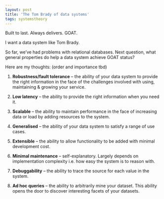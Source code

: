 ```yaml
---
layout: post
title: 'The Tom Brady of data systems'
tags: systemstheory
---
```


Built to last. Always delivers. GOAT. 

I want a data system like Tom Brady.

So far, we’ve had problems with relational databases. Next question, what general properties do help a data system achieve GOAT status?

Here are my thoughts: (order and importance tbd)

1) **Robustness/fault tolerance** – the ability of your data system to provide the right information in the face of the challenges involved with using, maintaining & growing your service.

2) **Low latency** – the ability to provide the right information when you need it. 

3) **Scalable** – the ability to maintain performance in the face of increasing data or load by adding resources to the system.

4) **Generalised** – the ability of your data system to satisfy a range of use cases.

5) **Extensible** – the ability to allow functionality to be added with minimal development cost.

6) **Minimal maintenance** – self-explanatory. Largely depends on implementation complexity i.e. how easy the system is to reason with. 

7) **Debuggability** – the ability to trace the source for each value in the system.

8) **Ad hoc queries** – the ability to arbitrarily mine your dataset. This ability opens the door to discover interesting facets of your datasets.

